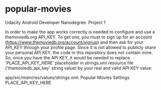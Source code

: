 # popular-movies
Udacity Android Developer Nanodegree. Project 1

In order to make the app works correctly is needed to configure and use a themoviedb.org API_KEY.
To get one, you must to sign up for an account (https://www.themoviedb.org/account/signup) and then ask for your API_KEY
through your profile page.
Since it is not allowed to publicly share your personal API KEY, the code in this repository does not contain mine. So, 
once you have the API KEY, it would be needed to replace 'PLACE_API_KEY_HERE' placeholder in strings.xml resource file
('themoviedb_api_key' string value) by your real and valid API KEY value:

app/src/main/res/values/strings.xml:
<resources>
    <string name="app_name">Popular Movies</string>
    <string name="action_settings">Settings</string>
    <string name="themoviedb_api_key" translatable="false">PLACE_API_KEY_HERE</string> <!--put here your API KEY -->
</resources>
